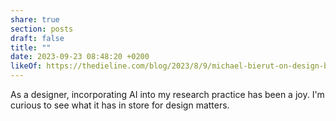 ```yaml
---
share: true
section: posts
draft: false
title: ""
date: 2023-09-23 08:48:20 +0200
likeOf: https://thedieline.com/blog/2023/8/9/michael-bierut-on-design-before-and-after-the-computer-and-why-ai-might-not-be-so-bad-after-all
---
```


As a designer, incorporating AI into my research practice has been a joy. I'm curious to see what it has in store for design matters.
